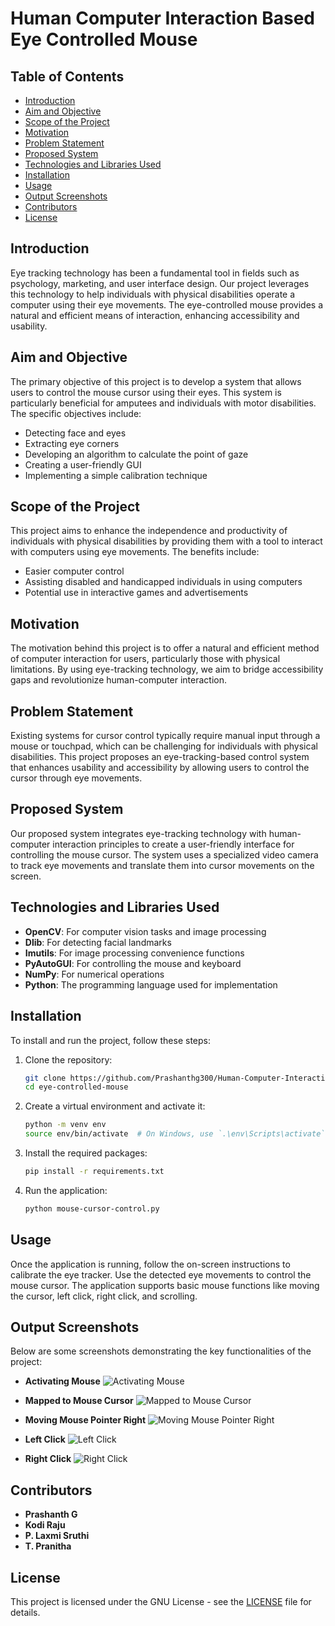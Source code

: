 # Human Computer Interaction Based Eye Controlled Mouse

## Table of Contents
- [Introduction](#introduction)
- [Aim and Objective](#aim-and-objective)
- [Scope of the Project](#scope-of-the-project)
- [Motivation](#motivation)
- [Problem Statement](#problem-statement)
- [Proposed System](#proposed-system)
- [Technologies and Libraries Used](#technologies-and-libraries-used)
- [Installation](#installation)
- [Usage](#usage)
- [Output Screenshots](#output-screenshots)
- [Contributors](#contributors)
- [License](#license)

## Introduction
Eye tracking technology has been a fundamental tool in fields such as psychology, marketing, and user interface design. Our project leverages this technology to help individuals with physical disabilities operate a computer using their eye movements. The eye-controlled mouse provides a natural and efficient means of interaction, enhancing accessibility and usability.

## Aim and Objective
The primary objective of this project is to develop a system that allows users to control the mouse cursor using their eyes. This system is particularly beneficial for amputees and individuals with motor disabilities. The specific objectives include:
- Detecting face and eyes
- Extracting eye corners
- Developing an algorithm to calculate the point of gaze
- Creating a user-friendly GUI
- Implementing a simple calibration technique

## Scope of the Project
This project aims to enhance the independence and productivity of individuals with physical disabilities by providing them with a tool to interact with computers using eye movements. The benefits include:
- Easier computer control
- Assisting disabled and handicapped individuals in using computers
- Potential use in interactive games and advertisements

## Motivation
The motivation behind this project is to offer a natural and efficient method of computer interaction for users, particularly those with physical limitations. By using eye-tracking technology, we aim to bridge accessibility gaps and revolutionize human-computer interaction.

## Problem Statement
Existing systems for cursor control typically require manual input through a mouse or touchpad, which can be challenging for individuals with physical disabilities. This project proposes an eye-tracking-based control system that enhances usability and accessibility by allowing users to control the cursor through eye movements.

## Proposed System
Our proposed system integrates eye-tracking technology with human-computer interaction principles to create a user-friendly interface for controlling the mouse cursor. The system uses a specialized video camera to track eye movements and translate them into cursor movements on the screen.

## Technologies and Libraries Used
- **OpenCV**: For computer vision tasks and image processing
- **Dlib**: For detecting facial landmarks
- **Imutils**: For image processing convenience functions
- **PyAutoGUI**: For controlling the mouse and keyboard
- **NumPy**: For numerical operations
- **Python**: The programming language used for implementation

## Installation
To install and run the project, follow these steps:

1. Clone the repository:
    ```bash
    git clone https://github.com/Prashanthg300/Human-Computer-Interaction-Based-Eye-Controlled-Mouse.git
    cd eye-controlled-mouse
    ```

2. Create a virtual environment and activate it:
    ```bash
    python -m venv env
    source env/bin/activate  # On Windows, use `.\env\Scripts\activate`
    ```

3. Install the required packages:
    ```bash
    pip install -r requirements.txt
    ```

4. Run the application:
    ```bash
    python mouse-cursor-control.py
    ```

## Usage
Once the application is running, follow the on-screen instructions to calibrate the eye tracker. Use the detected eye movements to control the mouse cursor. The application supports basic mouse functions like moving the cursor, left click, right click, and scrolling.

## Output Screenshots

Below are some screenshots demonstrating the key functionalities of the project:

- **Activating Mouse**
  ![Activating Mouse](Screenshots/Activating%20mouse.png)

- **Mapped to Mouse Cursor**
  ![Mapped to Mouse Cursor](Screenshots/Activated%20mouse.png)

- **Moving Mouse Pointer Right**
  ![Moving Mouse Pointer Right](Screenshots/Right%20cursor%20movement.png)

- **Left Click**
  ![Left Click](Screenshots/Left%20click.png)

- **Right Click**
  ![Right Click](Screenshots/Right%20click.jpg)

## Contributors
- **Prashanth G** 
- **Kodi Raju** 
- **P. Laxmi Sruthi** 
- **T. Pranitha** 

## License
This project is licensed under the GNU License - see the [LICENSE](LICENSE) file for details.
